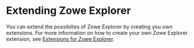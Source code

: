 # Extending Zowe Explorer

You can extend the possibilies of Zowe Explorer by creating you own extensions. For more information on how to create your own Zowe Explorer extension, see [Extensions for Zowe Explorer](https://github.com/zowe/zowe-explorer-vscode/blob/master/docs/README-Extending.md).
